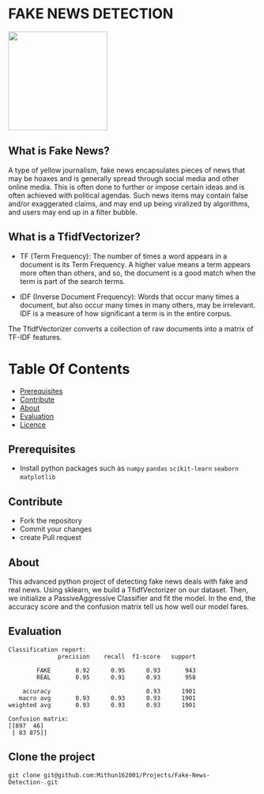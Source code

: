 <h1 style="border: 0;"> FAKE NEWS DETECTION </h1>

<img src="https://media.giphy.com/media/3ohzdJeMka5heqSbZu/giphy.gif" height="200px">

<h2>What is Fake News?</h2>
A type of yellow journalism, fake news encapsulates pieces of news that may be hoaxes and is generally spread through social media and other online media. This is often done to further or impose certain ideas and is often achieved with political agendas. Such news items may contain false and/or exaggerated claims, and may end up being viralized by algorithms, and users may end up in a filter bubble.

<h2>What is a TfidfVectorizer?</h2>

- TF (Term Frequency): The number of times a word appears in a document is its Term Frequency. A higher value means a term appears more often than others, and so, the document is a good match when the term is part of the search terms.

- IDF (Inverse Document Frequency): Words that occur many times a document, but also occur many times in many others, may be irrelevant. IDF is a measure of how significant a term is in the entire corpus.

The TfidfVectorizer converts a collection of raw documents into a matrix of TF-IDF features.


# Table Of Contents

-   [Prerequisites](#prerequisites)
-   [Contribute](#Contribute)
-   [About](#About)
-   [Evaluation](#Evaluation)
-   [Licence](#Licence)



## Prerequisites

-   Install python packages such as `numpy` `pandas` `scikit-learn` `seaborn` `matplotlib`



## Contribute

-   Fork the repository
-   Commit your changes
-   create Pull request

## About
This advanced python project of detecting fake news deals with fake and real news. Using sklearn, we build a TfidfVectorizer on our dataset. Then, we initialize a PassiveAggressive Classifier and fit the model. In the end, the accuracy score and the confusion matrix tell us how well our model fares.

## Evaluation
```
Classification report: 
              precision    recall  f1-score   support

        FAKE       0.92      0.95      0.93       943
        REAL       0.95      0.91      0.93       958

    accuracy                           0.93      1901
   macro avg       0.93      0.93      0.93      1901
weighted avg       0.93      0.93      0.93      1901

Confusion matrix: 
[[897  46]
 [ 83 875]]
```

## Clone the project

```
git clone git@github.com:Mithun162001/Projects/Fake-News-Detection-.git
```
